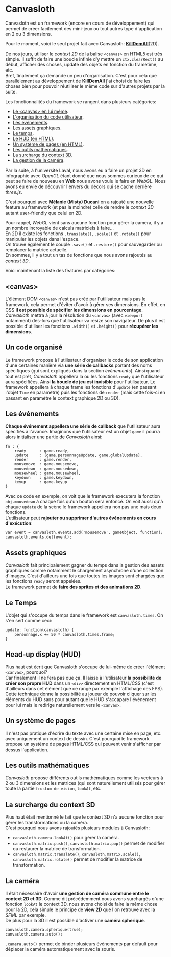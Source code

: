Canvasloth
==========

Canvasloth est un framework (encore en cours de développement) qui permet de créer facilement des mini-jeux ou tout autres type d'application en 2 ou 3 dimensions.

Pour le moment, voici le seul projet fait avec Canvasloth: **[KillDemAll](http://mr21.fr/KillDemAll/)**(2D).

De nos jours, utiliser le *context 2D* de la balise `<canvas>` en
HTML5 est très simple. Il suffit de faire une boucle infinie d'y mettre un `ctx.clearRect()` au début, afficher des choses, update des objets en fonction du frametime, etc.  
Bref, finalement ça demande un peu d'organisation.
C'est pour cela que parallèlement au développement de **KillDemAll** j'ai choisi de faire les choses bien pour pouvoir réutiliser le même code sur d'autres projets par la suite.

Les fonctionnalités du framework se rangent dans plusieurs catégories:
* [Le &lt;canvas&gt; en lui même](#canvas).
* [L'organisation du code utilisateur](#un-code-organis%C3%A9).
* [Les événements](#les-%C3%A9v%C3%A9nements).
* [Les assets graphiques](#assets-graphiques).
* [Le temps](#le-temps).
* [Le HUD (en HTML)](#head-up-display-hud).
* [Un système de pages (en HTML)](#un-syst%C3%A8me-de-pages).
* [Les outils mathématiques](#les-outils-math%C3%A9matiques).
* [La surcharge du context 3D](#la-surcharge-du-context-3d).
* [La gestion de la caméra](#la-cam%C3%A9ra).

Par la suite, à l'université Laval, nous avons eu a faire un projet 3D en infographie avec *OpenGL* étant donné que nous sommes curieux de ce qui peut se faire de nouveau en **Web** nous avons voulu le faire en *WebGL*. Nous avons eu envie de découvrir l'envers du décors qui se cache derrière *three.js*.  

C'est pourquoi avec **Mélanie (Misty) Ducani** on a rajouté une nouvelle feature au framework (et pas la moindre) celle de rendre le *context 3D* autant user-friendly que celui en 2D.

Pour rappel, *WebGL* vient sans aucune fonction pour gérer la camera, il y a un nombre incroyable de calculs matriciels à faire...  
En 2D il existe les fonctions `.translate()`, `.scale()` et `.rotate()` pour manipuler les objets dans l'espace.  
On trouve également le couple `.save()` et `.restore()` pour sauvegarder ou remplacer la matrice actuelle.  
En sommes, il y a tout un tas de fonctions que nous avons rajoutés au *context 3D*.

Voici maintenant la liste des features par catégories:

&lt;canvas&gt;
--------------
L'élément DOM `<canvas>` n'est pas créé par l'utilisateur mais pas le framework, cela permet d'éviter d'avoir à gérer ses dimensions. En effet, en CSS **il est possible de spécifier les dimensions en pourcentage**. *Canvasloth* mettra à jour la résolution du `<canvas>` (avec `viewport` notamment) dès-lors que l'utilisateur va resize son navigateur. De plus il est possible d'utiliser les fonctions `.width()` et `.height()` pour **récupérer les dimensions**.

Un code organisé
----------------
Le framework propose à l'utilisateur d'organiser le code de son application d'une certaines manière via **une série de callbacks** portant des noms spécifiques (qui sont expliqués dans la section *événements*). Ainsi quand tout est prêt, *Canvasloth* appellera la ou les fonctions `ready` que l'utilisateur aura spécifiées. Ainsi **la boucle de jeu est invisible** pour l'utilisateur. Le framework appellera à chaque frame les fonctions d'`update` (en passant l'objet `Time` en paramètre) puis les fonctions de `render` (mais cette fois-ci en passant en paramètre le context graphique 2D ou 3D).

Les événements
--------------
**Chaque événement appellera une série de callback** que l'utilisateur aura spécifiés à l'avance.
Imaginons que l'utilisateur est un objet `game` il pourra alors initialiser une partie de *Canvasloth* ainsi:

    fn : {
        ready      : game.ready,
        update     : [game.personnageUpdate, game.globalUpdate],
        render     : game.render,
        mousemove  : game.mousemove,
        mousedown  : game.mousedown,
        mousewheel : game.mousewheel,
        keydown    : game.keydown,
        keyup      : game.keyup
    }

Avec ce code en exemple, on voit que le framework executera la fonction `obj.mousedown` à chaque fois qu'un bouton sera enfoncé. On voit aussi qu'à chaque `update` de la scène le framework appellera non pas une mais deux fonctions.  
L'utilisateur peut **rajouter ou supprimer d'autres événements en cours d'exécution**:  

    var event = canvasloth.events.add('mousemove', gameObject, function);
    canvasloth.events.del(event);

Assets graphiques
-----------------
*Canvasloth* fait principalement gagner du temps dans la gestion des assets graphiques comme notamment le chargement asynchrone d'une collection d'images.
C'est d'ailleurs une fois que toutes les images sont chargées que les fonctions `ready` seront appelées.  
Le framework permet de **faire des sprites et des animations 2D**.

Le Temps
--------
L'objet qui s'occupe du temps dans le framework est `canvasloth.times`. On s'en sert comme ceci:  

    update: function(canvasloth) {
        personnage.x += 50 * canvasloth.times.frame;
    }

Head-up display (HUD)
---------------------
Plus haut est écrit que Canvasloth s'occupe de lui-même de créer l'élément `<canvas>`, pourquoi?  
Car finalement il ne fera pas que ça. Il laisse à l'utilisateur **la possibilité de créer son propre HUD** dans un `<div>` directement en HTML/CSS (c'est d'ailleurs dans cet élément que ce range par exemple l'affichage des FPS).  
Cette technique donne la possibilité au joueur de pouvoir cliquer sur les éléments du HUD sans pour autant que le HUD s'accapare l'événement pour lui mais le redirige naturellement vers le `<canvas>`.

Un système de pages
-------------------
Il n'est pas pratique d'écrire du texte avec une certaine mise en page, etc. avec uniquement un context de dessin. C'est pourquoi le framework propose un système de pages HTML/CSS qui peuvent venir s'afficher par dessus l'application.

Les outils mathématiques
------------------------
*Canvasloth* propose différents outils mathématiques comme les vecteurs à 2 ou 3 dimensions et les matrices (qui sont naturellement utilisés pour gérer toute la partie `frustum de vision`, `lookAt`, etc.

La surcharge du context 3D
--------------------------
Plus haut était mentionné le fait que le context 3D n'a aucune fonction pour gérer les transformations ou la caméra.  
C'est pourquoi nous avons rajoutés plusieurs modules à Canvasloth:

* `canvasloth.camera.lookAt()` pour gérer la caméra.
* `canvasloth.matrix.push()`, `canvasloth.matrix.pop()` permet de modifier ou restaurer la matrice de transformation.
* `canvasloth.matrix.translate()`, `canvasloth.matrix.scale()`, `canvasloth.matrix.rotate()` permet de modifier la matrice de transformation.


La caméra
---------
Il était nécessaire d'avoir **une gestion de caméra commune entre le context 2D et 3D**.
Comme dit précédemment nous avons surchargés d'une fonction `lookAt` le context 3D, nous avons choisi de faire la même chose pour la 2D, cela simule le principe de **view 2D** que l'on retrouve avec la *SFML* par exemple.  
De plus pour la 3D il est possible d'activer une **caméra spherique**.  

    canvasloth.camera.spherique(true);
    canvasloth.camera.auto();
    
`.camera.auto()` permet de binder plusieurs événements par default pour déplacer la caméra automatiquement avec la souris.
